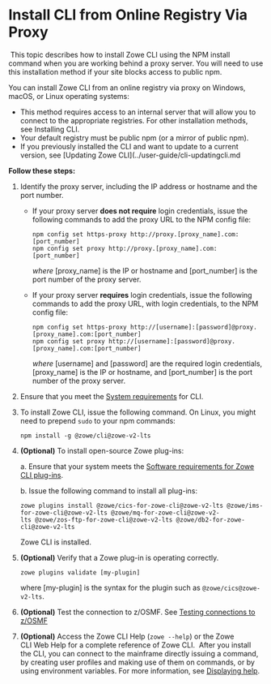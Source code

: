 # Install CLI from Online Registry Via Proxy
​
This topic describes how to install Zowe CLI using the NPM install command when you are working behind a proxy server. You will need to use this installation method if your site blocks access to public npm.

You can install Zowe CLI from an online registry via proxy on Windows, macOS, or Linux operating systems:

*  This method requires access to an internal server that will allow you to connect to the appropriate registries. For other installation methods, see Installing CLI.
*  Your default registry must be public npm (or a mirror of public npm).
*  If you previously installed the CLI and want to update to a current version, see [Updating Zowe CLI](../user-guide/cli-updatingcli.md
​

**Follow these steps:**

1. Identify the proxy server, including the IP address or hostname and the port number.​
    * If your proxy server **does not require** login credentials, issue the following commands to add the proxy URL to the NPM config file:

        ```
        npm config set https-proxy http://proxy.[proxy_name].com:[port_number]
        npm config set proxy http://proxy.[proxy_name].com:[port_number]
        ```

        *where* [proxy_name] is the IP or hostname and [port_number] is the port number of the proxy server.

    * If your proxy server **requires** login credentials, issue the following commands to add the proxy URL, with login credentials, to the NPM config file:

        ```
        npm config set https-proxy http://[username]:[password]@proxy.[proxy_name].com:[port_number]
        npm config set proxy http://[username]:[password]@proxy.[proxy_name].com:[port_number]
        ```

        *where* [username] and [password] are the required login credentials, [proxy_name] is the IP or hostname, and [port_number] is the port number of the proxy server.

2. Ensure that you meet the [System requirements](../user-guide/systemrequirements-cli.md) for CLI.

3. To install Zowe CLI, issue the following command. On Linux, you might need to prepend `sudo` to your npm commands:

    ```
    npm install -g @zowe/cli@zowe-v2-lts
    ```

4. **(Optional)** To install open-source Zowe plug-ins:

    a. Ensure that your system meets the [Software requirements for Zowe CLI plug-ins](../user-guide/cli-swreqplugins.md).
        
    b. Issue the following command to install all plug-ins:
        
    ```
    zowe plugins install @zowe/cics-for-zowe-cli@zowe-v2-lts @zowe/ims-for-zowe-cli@zowe-v2-lts @zowe/mq-for-zowe-cli@zowe-v2-lts @zowe/zos-ftp-for-zowe-cli@zowe-v2-lts @zowe/db2-for-zowe-cli@zowe-v2-lts
    ```
        
    Zowe CLI is installed.

5. **(Optional)** Verify that a Zowe plug-in is operating correctly. 

   ```
   zowe plugins validate [my-plugin]
   ```
   where [my-plugin] is the syntax for the plugin such as `@zowe/cics@zowe-v2-lts`.
​
6. **(Optional)** Test the connection to z/OSMF. See [Testing connections to z/OSMF](../user-guide/cli-using-using-profiles.md#testing-connections-to-zosmf) 

7. **(Optional)** Access the Zowe CLI Help (`zowe --help`) or the Zowe CLI Web Help for a complete reference of Zowe CLI.
​
After you install the CLI, you can connect to the mainframe directly issuing a command, by creating user profiles and making use of them on commands, or by using environment variables. For more information, see [Displaying help](cli-using-displaying-help.md).
